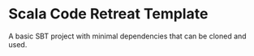 # Scala Code Retreat Template

A basic SBT project with minimal dependencies that can be cloned and used.
